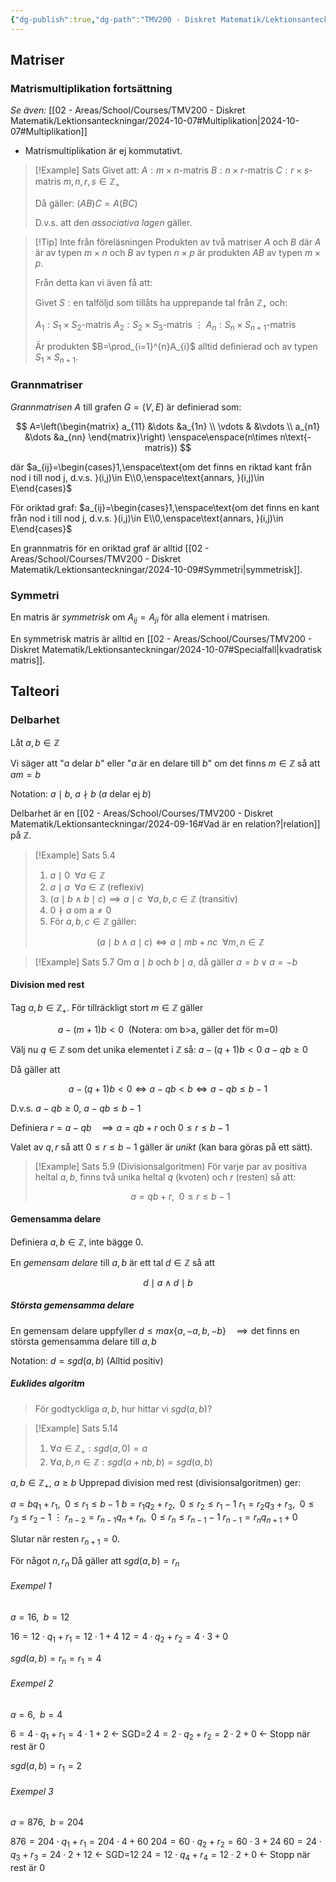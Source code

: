 ```yaml
---
{"dg-publish":true,"dg-path":"TMV200 - Diskret Matematik/Lektionsanteckningar/2024-10-09.md","permalink":"/TMV200 - Diskret Matematik/Lektionsanteckningar/2024-10-09/"}
---
```



## Matriser

### Matrismultiplikation fortsättning

*Se även:* [[02 - Areas/School/Courses/TMV200 - Diskret Matematik/Lektionsanteckningar/2024-10-07#Multiplikation\|2024-10-07#Multiplikation]]

- Matrismultiplikation är ej kommutativt.

> [!Example] Sats
> Givet att:
> $A:m\times n\text{-matris}$
> $B:n\times r\text{-matris}$
> $C:r\times s\text{-matris}$
> $m,n,r,s \in \mathbb{Z}_+$
> 
> Då gäller: $(AB)C=A(BC)$
> 
> D.v.s. att den *associativa lagen* gäller.

> [!Tip] Inte från föreläsningen
> Produkten av två matriser $A$ och $B$ där $A$ är av typen $m\times n$ och $B$ av typen $n\times p$ är produkten $AB$ av typen $m\times p$.
> 
> Från detta kan vi även få att:
> 
> Givet $S:\text{en talföljd som tillåts ha upprepande tal från } \mathbb{Z}_+$ och:
> 
> $A_{1}:S_{1}\times S_{2}\text{-matris}$
> $A_{2}:S_{2}\times S_{3}\text{-matris}$
> $\vdots$
> $A_{n}:S_{n}\times S_{n+1}\text{-matris}$
> 
> Är produkten $B=\prod_{i=1}^{n}A_{i}$ alltid definierad och av typen $S_{1}\times S_{n+1}$.

### Grannmatriser

*Grannmatrisen* $A$ till grafen $G=(V,E)$ är definierad som:

$$
A=\left(\begin{matrix}
a_{11} &\dots &a_{1n} \\
\vdots & &\vdots \\
a_{n1} &\dots &a_{nn}
\end{matrix}\right)
\enspace\enspace(n\times n\text{-matris})
$$

där $a_{ij}=\begin{cases}1,\enspace\text{om det finns en riktad kant från nod i till nod j, d.v.s. }(i,j)\in E\\0,\enspace\text{annars, }(i,j)\in E\end{cases}$

För oriktad graf: $a_{ij}=\begin{cases}1,\enspace\text{om det finns en kant från nod i till nod j, d.v.s. }(i,j)\in E\\0,\enspace\text{annars, }(i,j)\in E\end{cases}$

En grannmatris för en oriktad graf är alltid [[02 - Areas/School/Courses/TMV200 - Diskret Matematik/Lektionsanteckningar/2024-10-09#Symmetri\|symmetrisk]].

### Symmetri

En matris är *symmetrisk* om $A_{ij}=A_{ji}$ för alla element i matrisen.

En symmetrisk matris är alltid en [[02 - Areas/School/Courses/TMV200 - Diskret Matematik/Lektionsanteckningar/2024-10-07#Specialfall\|kvadratisk matris]].

## Talteori

### Delbarhet

Låt $a,b\in \mathbb{Z}$

Vi säger att "$a$ delar $b$" eller "$a$ är en delare till $b$" om det finns $m\in \mathbb{Z}$ så att $am=b$

Notation: $a\mid b$, $a\nmid b$ ($a$ delar ej $b$)

Delbarhet är en [[02 - Areas/School/Courses/TMV200 - Diskret Matematik/Lektionsanteckningar/2024-09-16#Vad är en relation?\|relation]] på $\mathbb{Z}$.

> [!Example] Sats 5.4
> 1) $a\mid 0\enspace\forall{a\in \mathbb{Z}}$
> 2) $a\mid a\enspace\forall{a\in \mathbb{Z}}$ (reflexiv)
> 3) $(a\mid b\land b\mid c)\implies a\mid c\enspace\forall{a,b,c\in \mathbb{Z}}$ (transitiv)
> 4) $0\nmid a\text{ om a}\neq0$
> 5) För $a,b,c\in \mathbb{Z}$ gäller:
>
> $$(a\mid b\land a\mid c)\iff a\mid mb+nc\enspace\forall{m,n\in \mathbb{Z}}$$

> [!Example] Sats 5.7
> Om $a\mid b$ och $b\mid a$, då gäller $a=b\lor a=-b$

#### Division med rest

Tag $a,b\in \mathbb{Z}_+$. För tillräckligt stort $m\in \mathbb{Z}$ gäller

$$
a-(m+1)b<0\enspace(\text{Notera: om b>a, gäller det för m=0})
$$

Välj nu $q\in \mathbb{Z}$ som det unika elementet i $\mathbb{Z}$ så:
$a-(q+1)b<0$
$a-qb\geq0$

Då gäller att

$$
a-(q+1)b<0\iff a-qb<b\iff a-qb\leq b-1
$$

D.v.s. $a-qb\geq0$, $a-qb\leq b-1$

Definiera $r=a-qb$
$\enspace\implies a=qb+r$ och $0\leq r\leq b-1$

Valet av $q,r$ så att $0\leq r\leq b-1$ gäller är *unikt* (kan bara göras på ett sätt).

> [!Example] Sats 5.9 (Divisionsalgoritmen)
> För varje par av positiva heltal $a,b$, finns två unika heltal $q$ (kvoten) och $r$ (resten) så att:
>
> $$a=qb+r,\enspace0\leq r\leq b-1$$

#### Gemensamma delare

Definiera $a,b\in \mathbb{Z}$, inte bägge 0.

En *gemensam delare* till $a,b$ är ett tal $d\in \mathbb{Z}$ så att

$$
d\mid a\land d\mid b
$$

##### Största gemensamma delare

En gemensam delare uppfyller $d\leq max\{ a,-a,b,-b \}$
$\enspace\implies\text{det finns en största gemensamma delare till }a,b$

Notation: $d=sgd(a,b)$ (Alltid positiv)

##### Euklides algoritm

> För godtyckliga $a,b$, hur hittar vi $sgd(a,b)$?

> [!Example] Sats 5.14
> 1) $\forall{a\in \mathbb{Z}_+}:sgd(a,0)=a$
> 2) $\forall{a,b,n\in \mathbb{Z}}:sgd(a+nb,b)=sgd(a,b)$

$a,b\in \mathbb{Z}_+$, $a\geq b$
Upprepad division med rest (divisionsalgoritmen) ger:

$a=bq_{1}+r_{1},\enspace0\leq r_{1}\leq b-1$
$b=r_{1}q_{2}+r_{2},\enspace0\leq r_{2}\leq r_{1}-1$
$r_{1}=r_{2}q_{3}+r_{3},\enspace0\leq r_{3}\leq r_{2}-1$
$\vdots$
$r_{n-2}=r_{n-1}q_{n}+r_{n},\enspace0\leq r_{n}\leq r_{n-1}-1$
$r_{n-1}=r_{n}q_{n+1}+0$

Slutar när resten $r_{n+1}=0$.

För något $n,r_{n}$
Då gäller att $sgd(a,b)=r_{n}$

###### Exempel 1

$a=16,\enspace b=12$

$16=12\cdot q_{1}+r_{1}=12\cdot1+4$
$12=4\cdot q_{2}+r_{2}=4\cdot3+0$

$sgd(a,b)=r_{n}=r_{1}=4$

###### Exempel 2

$a=6,\enspace b=4$

$6=4\cdot q_{1}+r_{1}=4\cdot1+2$ <- SGD=2
$4=2\cdot q_{2}+r_{2}=2\cdot2+0$ <- Stopp när rest är 0

$sgd(a,b)=r_{1}=2$

###### Exempel 3

$a=876,\enspace b=204$

$876=204\cdot q_{1}+r_{1}=204\cdot4+60$
$204=60\cdot q_{2}+r_{2}=60\cdot3+24$
$60=24\cdot q_{3}+r_{3}=24\cdot2+12$ <- SGD=12
$24=12\cdot q_{4}+r_{4}=12\cdot2+0$ <- Stopp när rest är 0

